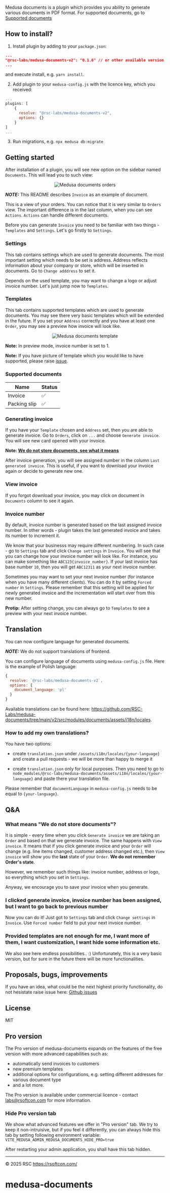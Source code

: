 Medusa documents is a plugin which provides you ability to generate various documents in PDF format. For supported documents, go to [Supported documents](#supported-documents)

## How to install?

1. Install plugin by adding to your `package.json`:

```json
...
"@rsc-labs/medusa-documents-v2": "0.1.6" // or other available version
...
```
and execute install, e.g. `yarn install`.

2. Add plugin to your `medusa-config.js` with the licence key, which you received:

```js
...
plugins: [
    {
      resolve: "@rsc-labs/medusa-documents-v2",
      options: {}
    }
]
...
```

3. Run migrations, e.g. `npx medusa db:migrate`

## Getting started

After installation of a plugin, you will see new option on the sidebar named `Documents`. This will lead you to such view:

<p align="center">
  <picture>
    <img alt="Medusa documents orders" src="https://raw.githubusercontent.com/RSC-Labs/medusa-documents/refs/heads/main/v2/docs/screenshot-1.JPG">
  </picture>
</p>


**_NOTE:_** This README describes `Invoice` as an example of document.

This is a view of your orders. You can notice that it is very similar to `Orders` view. The important difference is in the last column, when you can see `Actions`. `Actions` can handle different documents. 

Before you can generate `Invoice` you need to be familiar with two things - `Templates` and `Settings`. Let's go firstly to `Settings`.

### Settings

This tab contains settings which are used to generate documents. The most important setting which needs to be set is address. Address reflects information about your company or store, which will be inserted in documents. Go to `Change adddress` to set it.

Depends on the used template, you may want to change a logo or adjust invoice number. Let's just jump now to `Templates`.

### Templates

This tab contains supported templates which are used to generate documents. You may see there very basic templates which will be extended in the future. If you set your `Address` correctly and you have at least one `Order`, you may see a preview how invoice will look like. 

<p align="center">
  <picture>
    <img alt="Medusa documents template" src="https://raw.githubusercontent.com/RSC-Labs/medusa-documents/refs/heads/main/v2/docs/screenshot-2.JPG">
  </picture>
</p>


<b>Note:</b> In preview mode, invoice number is set to 1.

<b>Note:</b> If you have picture of template which you would like to have supported, please raise [issue](https://github.com/RSC-Labs/medusa-documents/issues).


### Supported documents

| Name | Status |
| --- | --- |
| Invoice | :white_check_mark: |
| Packing slip | :white_check_mark: |

### Generating invoice

If you have your `Template` chosen and `Address` set, then you are able to generate invoice. Go to `Orders`, click on `...` and choose `Generate invoice`. You will see new card opened with your invoice.

<b>Note: [We do not store documents, see what it means](#what-means-we-do-not-store-documents)</b>

After invoice generation, you will see assigned number in the column `Last generated invoice`. This is useful, if you want to download your invoice again or decide to generate new one.

### View invoice

If you forgot download your invoice, you may click on document in `Documents` column to see it again.

### Invoice number

By default, invoice number is generated based on the last assigned invoice number. In other words - plugin takes the last generated invoice and takes its number to increment it. 

We know that your businesss may require different numbering. In such case - go to `Settings` tab and click `Change settings` in `Invoice`. You will see that you can change how your invoice number will look like. For instance, you can make something like `ABC123{invoice_number}`. If your last invoice has base number `10`, then you will get `ABC12311` as your next invoice number.

Sometimes you may want to set your next invoice number (for instance when you have many different clients). You can do it by setting `Forced number` in `Settings`. Please remember that this setting will be applied for newly generated invoice and the incrementation will start over from this new number.

<b>Protip:</b> After setting change, you can always go to `Templates` to see a preview with your next invoice number.

## Translation

You can now configure language for generated documents.

**_NOTE:_** We do not support translations of frontend.

You can configure language of documents using `medusa-config.js` file. Here is the example of Polish language:

```js
{
  resolve: `@rsc-labs/medusa-documents-v2`,
  options: {
    document_language: 'pl'
  }
}
```

Available translations can be found here: https://github.com/RSC-Labs/medusa-documents/tree/main/v2/src/modules/documents/assets/i18n/locales.

### How to add my own translations?

You have two options:

- create `translation.json` under `/assets/i18n/locales/{your-language}` and create a pull requests - we will be more than happy to merge it

- create `translation.json` only for local purposes. Then you need to go to `node_modules/@rsc-labs/medusa-documents/assets/i18n/locales/{your-language}` and paste there your translation file.

Please remember that `documentLanguage` in `medusa-config.js`  needs to be equal to `{your-language}`.

## Q&A

### What means "We do not store documents"?

It is simple - every time when you click `Generate invoice` we are taking an `Order` and based on that we generate invoice. The same happens with `View invoice`. It means that if you click generate invoice and your `Order` will change (e.g. line items changed, customer address changed etc.), then `View invoice` will show you the <b>last</b> state of your `Order`. <b>We do not remember Order's state</b>. 

However, we remember such things like: invoice number, address or logo, so everything which you set in `Settings`.

Anyway, we encourage you to save your invoice when you generate.

### I clicked generate invoice, invoice number has been assigned, but I want to go back to previous number

Now you can do it! Just got to `Settings` tab and click `Change settings` in `Invoice`. Use `Forced number` field to put your next invoice number.

### Provided templates are not enough for me, I want more of them, I want customization, I want hide some information etc.

We also see here endless possibilities.. :) Unfortunately, this is a very basic version, but for sure in the future there will be more functionalities.

## Proposals, bugs, improvements

If you have an idea, what could be the next highest priority functionality, do not hesistate raise issue here: [Github issues](https://github.com/RSC-Labs/medusa-documents/issues)

## License

MIT

## Pro version

The Pro version of medusa-documents expands on the features of the free version with more advanced capabilities such as:
- automatically send invoices to customers
- new premium templates
- additional options for configurations, e.g. setting different addresses for various document type
- and a lot more.

The Pro version is available under commercial licence - contact labs@rsoftcon.com for more information.

### Hide Pro version tab

We show what advanced features we offer in "Pro version" tab. We try to keep it non-intruisive, but if you feel it differently, you can always hide this tab by setting following environment variable:
`VITE_MEDUSA_ADMIN_MEDUSA_DOCUMENTS_HIDE_PRO=true`

After restarting your admin application, you shall have this tab hidden.

---

© 2025 RSC https://rsoftcon.com/
# medusa-documents
